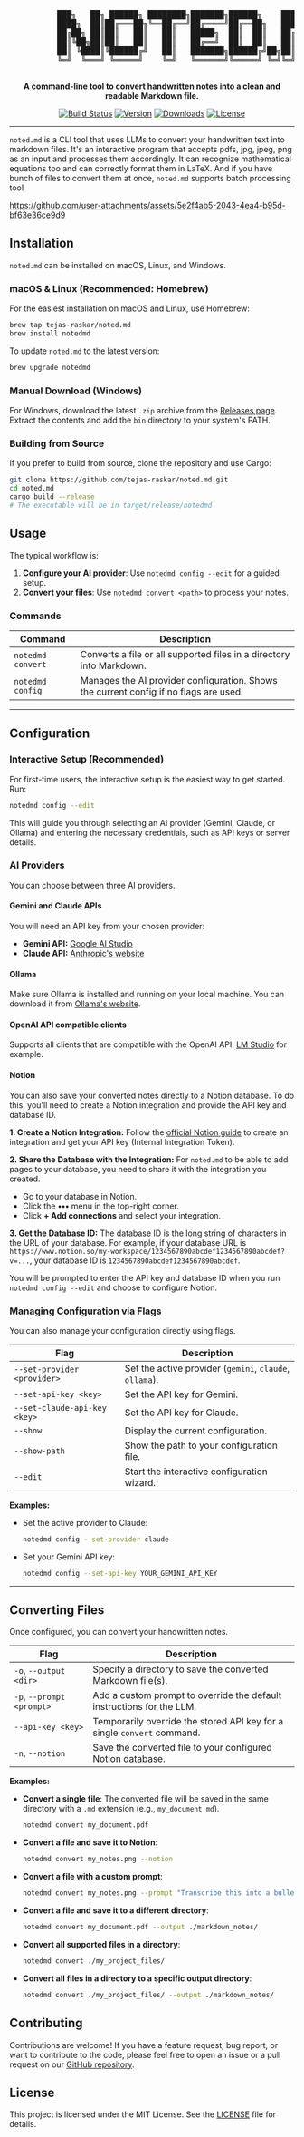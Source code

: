 <div align="center">
  <pre>
          ███╗   ██╗ ██████╗ ████████╗███████╗██████╗    ███╗   ███╗██████╗
          ████╗  ██║██╔═══██╗╚══██╔══╝██╔════╝██╔══██╗   ████╗ ████║██╔══██╗
          ██╔██╗ ██║██║   ██║   ██║   █████╗  ██║  ██║   ██╔████╔██║██║  ██║
          ██║╚██╗██║██║   ██║   ██║   ██╔══╝  ██║  ██║   ██║╚██╔╝██║██║  ██║
          ██║ ╚████║╚██████╔╝   ██║   ███████╗██████╔╝██╗██║ ╚═╝ ██║██████╔╝
          ╚═╝  ╚═══╝ ╚═════╝    ╚═╝   ╚══════╝╚═════╝ ╚═╝╚═╝     ╚═╝╚═════╝
  </pre>
</div>

<p align="center">
  <strong>A command-line tool to convert handwritten notes into a clean and readable Markdown file.</strong>
</p>

<p align="center">
  <a href="https://github.com/tejas-raskar/noted.md/actions"><img src="https://github.com/tejas-raskar/noted.md/actions/workflows/release.yml/badge.svg" alt="Build Status"></a>
  <a href="http://github.com/tejas-raskar/noted.md/releases"><img src="https://img.shields.io/github/v/tag/tejas-raskar/noted.md" alt="Version"></a>
  <a href="http://github.com/tejas-raskar/noted.md/releases"><img src="https://img.shields.io/github/downloads/tejas-raskar/noted.md/total?color=red" alt="Downloads"></a>
  <a href="https://github.com/tejas-raskar/noted.md/blob/main/LICENSE"><img src="https://img.shields.io/badge/license-MIT-blue.svg" alt="License"></a>
</p>

---

`noted.md` is a CLI tool that uses LLMs to convert your handwritten text into markdown files. It's an interactive program that accepts pdfs, jpg, jpeg, png as an input and processes them accordingly. It can recognize mathematical equations too and can correctly format them in LaTeX. And if you have bunch of files to convert them at once, `noted.md` supports batch processing too!


https://github.com/user-attachments/assets/5e2f4ab5-2043-4ea4-b95d-bf63e36ce9d9


## Installation

`noted.md` can be installed on macOS, Linux, and Windows.

### macOS & Linux (Recommended: Homebrew)

For the easiest installation on macOS and Linux, use Homebrew:

```bash
brew tap tejas-raskar/noted.md
brew install notedmd
```

To update `noted.md` to the latest version:

```bash
brew upgrade notedmd
```

### Manual Download (Windows)

For Windows, download the latest `.zip` archive from the [Releases page](https://github.com/tejas-raskar/noted.md/releases/latest). Extract the contents and add the `bin` directory to your system's PATH.

### Building from Source

If you prefer to build from source, clone the repository and use Cargo:

```bash
git clone https://github.com/tejas-raskar/noted.md.git
cd noted.md
cargo build --release
# The executable will be in target/release/notedmd
```

## Usage

The typical workflow is:
1.  **Configure your AI provider**: Use `notedmd config --edit` for a guided setup.
2.  **Convert your files**: Use `notedmd convert <path>` to process your notes.

### Commands

| Command           | Description                                                                          |
| ----------------- | ------------------------------------------------------------------------------------ |
| `notedmd convert` | Converts a file or all supported files in a directory into Markdown.                 |
| `notedmd config`  | Manages the AI provider configuration. Shows the current config if no flags are used. |

---

## Configuration

### Interactive Setup (Recommended)

For first-time users, the interactive setup is the easiest way to get started. Run:
```bash
notedmd config --edit
```
This will guide you through selecting an AI provider (Gemini, Claude, or Ollama) and entering the necessary credentials, such as API keys or server details.

### AI Providers

You can choose between three AI providers.

#### Gemini and Claude APIs
You will need an API key from your chosen provider:
- **Gemini API:** [Google AI Studio](https://aistudio.google.com/app/apikey)
- **Claude API:** [Anthropic's website](https://console.anthropic.com/dashboard)

#### Ollama
Make sure Ollama is installed and running on your local machine. You can download it from [Ollama's website](https://ollama.com/).

#### OpenAI API compatible clients
Supports all clients that are compatible with the OpenAI API. [LM Studio](https://lmstudio.ai/) for example.

#### Notion
You can also save your converted notes directly to a Notion database. To do this, you'll need to create a Notion integration and provide the API key and database ID.

**1. Create a Notion Integration:**
Follow the [official Notion guide](https://developers.notion.com/docs/create-a-notion-integration#create-your-integration-in-notion) to create an integration and get your API key (Internal Integration Token).

**2. Share the Database with the Integration:**
For `noted.md` to be able to add pages to your database, you need to share it with the integration you created.
- Go to your database in Notion.
- Click the **•••** menu in the top-right corner.
- Click **+ Add connections** and select your integration.

**3. Get the Database ID:**
The database ID is the long string of characters in the URL of your database. For example, if your database URL is `https://www.notion.so/my-workspace/1234567890abcdef1234567890abcdef?v=...`, your database ID is `1234567890abcdef1234567890abcdef`.

You will be prompted to enter the API key and database ID when you run `notedmd config --edit` and choose to configure Notion.

### Managing Configuration via Flags

You can also manage your configuration directly using flags.

| Flag                             | Description                                                                 |
| -------------------------------- | --------------------------------------------------------------------------- |
| `--set-provider <provider>`      | Set the active provider (`gemini`, `claude`, `ollama`).                     |
| `--set-api-key <key>`            | Set the API key for Gemini.                                                 |
| `--set-claude-api-key <key>`     | Set the API key for Claude.                                                 |
| `--show`                         | Display the current configuration.                                          |
| `--show-path`                    | Show the path to your configuration file.                                   |
| `--edit`                         | Start the interactive configuration wizard.                                 |

**Examples:**
- Set the active provider to Claude:
  ```bash
  notedmd config --set-provider claude
  ```
- Set your Gemini API key:
  ```bash
  notedmd config --set-api-key YOUR_GEMINI_API_KEY
  ```

---

## Converting Files

Once configured, you can convert your handwritten notes.

| Flag                             | Description                                                                 |
| -------------------------------- | --------------------------------------------------------------------------- |
| `-o`, `--output <dir>`           | Specify a directory to save the converted Markdown file(s).                 |
| `-p`, `--prompt <prompt>`        | Add a custom prompt to override the default instructions for the LLM.       |
| `--api-key <key>`                | Temporarily override the stored API key for a single `convert` command.     |
| `-n`, `--notion`                 | Save the converted file to your configured Notion database.                 |

**Examples:**

-   **Convert a single file**:
    The converted file will be saved in the same directory with a `.md` extension (e.g., `my_document.md`).
    ```bash
    notedmd convert my_document.pdf
    ```

-   **Convert a file and save it to Notion**:
    ```bash
    notedmd convert my_notes.png --notion
    ```

-   **Convert a file with a custom prompt**:
    ```bash
    notedmd convert my_notes.png --prompt "Transcribe this into a bulleted list."
    ```

-   **Convert a file and save it to a different directory**:
    ```bash
    notedmd convert my_document.pdf --output ./markdown_notes/
    ```

-   **Convert all supported files in a directory**:
    ```bash
    notedmd convert ./my_project_files/
    ```

-   **Convert all files in a directory to a specific output directory**:
    ```bash
    notedmd convert ./my_project_files/ --output ./markdown_notes/
    ```

## Contributing

Contributions are welcome! If you have a feature request, bug report, or want to contribute to the code, please feel free to open an issue or a pull request on our [GitHub repository](https://github.com/tejas-raskar/noted.md).

## License

This project is licensed under the MIT License. See the [LICENSE](LICENSE) file for details.
